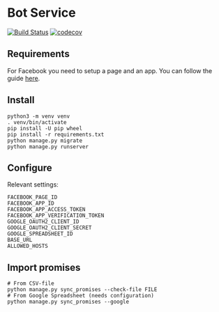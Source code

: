 # Bot Service

[![Build Status](https://travis-ci.org/holderdeord/hdo-bot-service.svg?branch=master)](https://travis-ci.org/holderdeord/hdo-bot-service)
[![codecov](https://codecov.io/gh/holderdeord/hdo-bot-service/branch/master/graph/badge.svg)](https://codecov.io/gh/holderdeord/hdo-bot-service)

## Requirements

For Facebook you need to setup a page and an app. You can follow the guide [here](https://developers.facebook.com/docs/messenger-platform/guides/quick-start/).

## Install
    python3 -m venv venv
    . venv/bin/activate
    pip install -U pip wheel
    pip install -r requirements.txt
    python manage.py migrate
    python manage.py runserver

## Configure
Relevant settings:

    FACEBOOK_PAGE_ID
    FACEBOOK_APP_ID
    FACEBOOK_APP_ACCESS_TOKEN
    FACEBOOK_APP_VERIFICATION_TOKEN
    GOOGLE_OAUTH2_CLIENT_ID
    GOOGLE_OAUTH2_CLIENT_SECRET
    GOOGLE_SPREADSHEET_ID
    BASE_URL
    ALLOWED_HOSTS
    
## Import promises
    # From CSV-file
    python manage.py sync_promises --check-file FILE
    # From Google Spreadsheet (needs configuration)
    python manage.py sync_promises --google
